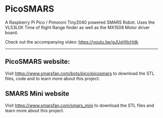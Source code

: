 # PicoSMARS
A Raspberry Pi Pico / Pimoroni Tiny2040 powered SMARS Robot.
Uses the VL53L0X Time of flight Range finder as well as the MX1508 Motor driver board.

Check out the accompanying video:
<https://youtu.be/gJUsHlIcHdk>

---

## PicoSMARS website:
Visit <https://www.smarsfan.com/bots/pico/picosmars> to download the STL files, code and to learn more about this project.

## SMARS Mini website
Visit <https://www.smarsfan.com/smars_mini> to download the STL files and learn more about this project.
